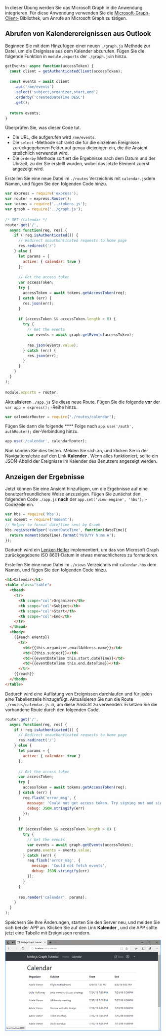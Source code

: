 <!-- markdownlint-disable MD002 MD041 -->

In dieser Übung werden Sie das Microsoft Graph in die Anwendung integrieren. Für diese Anwendung verwenden Sie die [Microsoft-Graph-Client-](https://github.com/microsoftgraph/msgraph-sdk-javascript) Bibliothek, um Anrufe an Microsoft Graph zu tätigen.

## <a name="get-calendar-events-from-outlook"></a>Abrufen von Kalenderereignissen aus Outlook

Beginnen Sie mit dem Hinzufügen einer neuen `./graph.js` Methode zur Datei, um die Ereignisse aus dem Kalender abzurufen. Fügen Sie die folgende Funktion in `module.exports` der `./graph.js`in hinzu.

```js
getEvents: async function(accessToken) {
  const client = getAuthenticatedClient(accessToken);

  const events = await client
    .api('/me/events')
    .select('subject,organizer,start,end')
    .orderby('createdDateTime DESC')
    .get();

  return events;
}
```

Überprüfen Sie, was dieser Code tut.

- Die URL, die aufgerufen wird `/me/events`.
- Die `select` -Methode schränkt die für die einzelnen Ereignisse zurückgegebenen Felder auf genau diejenigen ein, die die Ansicht tatsächlich verwendet wird.
- Die `orderby` Methode sortiert die Ergebnisse nach dem Datum und der Uhrzeit, zu der Sie erstellt wurden, wobei das letzte Element zuerst angezeigt wird.

Erstellen Sie eine neue Datei im `./routes` Verzeichnis mit `calendar.js`dem Namen, und fügen Sie den folgenden Code hinzu.

```js
var express = require('express');
var router = express.Router();
var tokens = require('../tokens.js');
var graph = require('../graph.js');

/* GET /calendar */
router.get('/',
  async function(req, res) {
    if (!req.isAuthenticated()) {
      // Redirect unauthenticated requests to home page
      res.redirect('/')
    } else {
      let params = {
        active: { calendar: true }
      };

      // Get the access token
      var accessToken;
      try {
        accessToken = await tokens.getAccessToken(req);
      } catch (err) {
        res.json(err);
      }

      if (accessToken && accessToken.length > 0) {
        try {
          // Get the events
          var events = await graph.getEvents(accessToken);

          res.json(events.value);
        } catch (err) {
          res.json(err);
        }
      }
    }
  }
);

module.exports = router;
```

Aktualisieren `./app.js` Sie diese neue Route. Fügen Sie die folgende **vor** der `var app = express();` -Reihe hinzu.

```js
var calendarRouter = require('./routes/calendar');
```

Fügen Sie dann die folgende **** Folge nach `app.use('/auth', authRouter);` der-Verbindung hinzu.

```js
app.use('/calendar', calendarRouter);
```

Nun können Sie dies testen. Melden Sie sich an, und klicken Sie in der Navigationsleiste auf den Link **Kalender** . Wenn alles funktioniert, sollte ein JSON-Abbild der Ereignisse im Kalender des Benutzers angezeigt werden.

## <a name="display-the-results"></a>Anzeigen der Ergebnisse

Jetzt können Sie eine Ansicht hinzufügen, um die Ergebnisse auf eine benutzerfreundlichere Weise anzuzeigen. Fügen Sie zunächst den folgenden Code `./app.js` **nach** der `app.set('view engine', 'hbs');` -Codezeile ein.

```js
var hbs = require('hbs');
var moment = require('moment');
// Helper to format date/time sent by Graph
hbs.registerHelper('eventDateTime', function(dateTime){
  return moment(dateTime).format('M/D/YY h:mm A');
});
```

Dadurch wird ein [Lenker-Helfer](http://handlebarsjs.com/#helpers) implementiert, um das von Microsoft Graph zurückgegebene ISO 8601-Datum in etwas menschlicheres zu formatieren.

Erstellen Sie eine neue Datei im `./views` Verzeichnis mit `calendar.hbs` dem Namen, und fügen Sie den folgenden Code hinzu.

```html
<h1>Calendar</h1>
<table class="table">
  <thead>
    <tr>
      <th scope="col">Organizer</th>
      <th scope="col">Subject</th>
      <th scope="col">Start</th>
      <th scope="col">End</th>
    </tr>
  </thead>
  <tbody>
    {{#each events}}
      <tr>
        <td>{{this.organizer.emailAddress.name}}</td>
        <td>{{this.subject}}</td>
        <td>{{eventDateTime this.start.dateTime}}</td>
        <td>{{eventDateTime this.end.dateTime}}</td>
      </tr>
    {{/each}}
  </tbody>
</table>
```

Dadurch wird eine Auflistung von Ereignissen durchlaufen und für jeden eine Tabellenzeile hinzugefügt. Aktualisieren Sie nun die Route `./routes/calendar.js` in, um diese Ansicht zu verwenden. Ersetzen Sie die vorhandene Route durch den folgenden Code.

```js
router.get('/',
  async function(req, res) {
    if (!req.isAuthenticated()) {
      // Redirect unauthenticated requests to home page
      res.redirect('/')
    } else {
      let params = {
        active: { calendar: true }
      };

      // Get the access token
      var accessToken;
      try {
        accessToken = await tokens.getAccessToken(req);
      } catch (err) {
        req.flash('error_msg', {
          message: 'Could not get access token. Try signing out and signing in again.',
          debug: JSON.stringify(err)
        });
      }

      if (accessToken && accessToken.length > 0) {
        try {
          // Get the events
          var events = await graph.getEvents(accessToken);
          params.events = events.value;
        } catch (err) {
          req.flash('error_msg', {
            message: 'Could not fetch events',
            debug: JSON.stringify(err)
          });
        }
      }

      res.render('calendar', params);
    }
  }
);
```

Speichern Sie Ihre Änderungen, starten Sie den Server neu, und melden Sie sich bei der APP an. Klicken Sie auf den Link **Kalender** , und die APP sollte jetzt eine Tabelle mit Ereignissen rendern.

![Ein Screenshot der Ereignistabelle](./images/add-msgraph-01.png)

